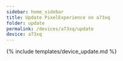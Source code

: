 ```yaml
---
sidebar: home_sidebar
title: Update PixelExperience on a73xq
folder: update
permalink: /devices/a73xq/update
device: a73xq
---
```

{% include templates/device_update.md %}
